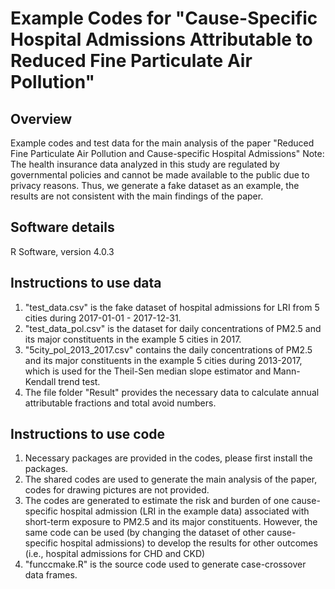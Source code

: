 # Example Codes for "Cause-Specific Hospital Admissions Attributable to Reduced Fine Particulate Air Pollution"
## Overview
Example codes and test data for the main analysis of the paper "Reduced Fine Particulate Air Pollution and Cause-specific Hospital Admissions"
Note: The health insurance data analyzed in this study are regulated by governmental policies and cannot be made available to the public due to privacy reasons. Thus, we generate a fake dataset as  an example, the results are not consistent with the main findings of the paper.

## Software details
R Software, version 4.0.3

## Instructions to use data
1. "test_data.csv" is the fake dataset of hospital admissions for LRI from 5 cities during 2017-01-01 - 2017-12-31.
2. "test_data_pol.csv" is the dataset for daily concentrations of PM2.5 and its major constituents in the example 5 cities in 2017.
3. "5city_pol_2013_2017.csv" contains the daily concentrations of PM2.5 and its major constituents in the example 5 cities during 2013-2017, which is used for the Theil-Sen median slope estimator and Mann-Kendall trend test.
4. The file folder "Result" provides the necessary data to calculate annual attributable fractions and total avoid numbers.

## Instructions to use code
1. Necessary packages are provided in the codes, please first install the packages.
2. The shared codes are used to generate the main analysis of the paper, codes for drawing pictures are not provided.
3. The codes are generated to estimate the risk and burden of one cause-specific hospital admission (LRI in the example data) associated with short-term exposure to PM2.5 and its major constituents. However, the same code can be used (by changing the dataset of other cause-specific hospital admissions) to develop the results for other outcomes (i.e., hospital admissions for CHD and CKD)
4. "funccmake.R" is the source code used to generate case-crossover data frames.
